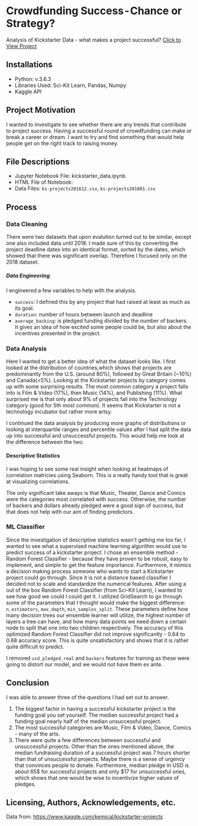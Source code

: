 # Crowdfunding Success - Chance or Strategy?
Analysis of Kickstarter Data - what makes a project successful?
[Click to View Project](http://htmlpreview.github.io/?https://github.com/mkucz95/kickstarter_data/blob/master/kickstarter_data.html)

## Installations
- Python: v.3.6.3
- Libraries Used: Sci-Kit Learn, Pandas, Numpy
- Kaggle API

## Project Motivation
I wanted to investigate to see whether there are any trends that contribute to project success. Having a successful round of crowdfunding can make or break a career or dream. I want to try and find something that would help people get on the right track to raising money.

## File Descriptions
- Jupyter Notebook File: kickstarter_data.ipynb
- HTML File of Notebook:
- Data Files: `ks-projects201612.csv`, `ks-projects201801.csv`

## Process

### Data Cleaning
There were two datasets that upon evalution turned out to be similar, except one also included data until 2018. I made sure of this by converting the project deadline dates into an identical format, sorted by the dates, which showed that there was significant overlap. Therefore I focused only on the 2018 dataset.

##### Data Engineering
I engineered a few variables to help with the analysis.
- `success`: I defined this by any project that had raised at least as much as its goal.
- `duration`: number of hours between launch and deadline
- `average_backing`: is pledged funding divided by the number of backers. It gives an idea of how excited some people could be, but also about the incentives presented in the project.

### Data Analysis
Here I wanted to get a better idea of what the dataset looks like. I first looked at the distribution of countries,which shows that projects are predominantly from the U.S. (around 80%), followed by Great Britain (~10%) and Canada(<5%). Looking at the Kickstarter projects by category comes up with some surprising results. The most common category a project falls into is Film & Video (17%), then Music (14%), and Publishing (11%). What surprised me is that only about 9% of projects fall into the Technology category (good for 5th most common). It seems that Kickstarter is not a technology incubator but rather more artsy.

I continued the data analysis by producing more graphs of distributions or looking at interquartile ranges and percentile values after I had split the data up into successful and unsuccessful projects. This would help me look at the difference between the two.

#### Descriptive Statistics
I was hoping to see some real insight when looking at heatmaps of correlation matricies using Seaborn. This is a really handy tool that is great at visualizing correlations.

The only significant take aways is that Music, Theater, Dance and Comics were the categories most correlated with success.
Otherwise, the number of backers and dollars already pledged were a good sign of success, but that does not help with our aim of finding predictors.

### ML Classifier
Since the investigation of descriptive statistics wasn't getting me too far, I wanted to see what a supervised machine learning algorithm would use to predict success of a kickstarter project. I chose an ensemble method - Random Forest Classifier - because they have proven to be robust, easy to implement, and simple to get the feature importance. Furthermore, it mimics a decision making process someone who wants to start a Kickstarter project could go through. Since it is not a distance based classifier I decided not to scale and standardize the numerical features. After using a out of the box Random Forest Classifier (from Sci-Kit Learn), I wanted to see how good we could I could get it. I utilized GridSearch to go through some of the parameters that I thought would make the biggest difference: `n_estimators`, `max_depth`, `min_samples_split`. These parameters define how many decision trees our ensemble learner will utilize, the highest number of layers a tree can have, and how many data points we need down a certain node to split that one into two children respectively. The accuracy of this optimized Random Forest Classifier did not improve significantly - 0.64 to 0.68 accuracy score. This is quite unsatisfactory and shows that it is rather quite difficult to predict.

I removed `usd_pledged_real` and `backers` features for training as these were going to distort our model, and we would not have them ex ante.

## Conclusion
I was able to answer three of the questions I had set out to answer. 
1. The biggest factor in having a successful kickstarter project is the funding goal you set yourself. The median successful project had a funding goal nearly half of the median unsuccessful project.
2. The most successful categories are Music, Film & Video, Dance, Comics - many of the arts.
3. There were quite a few differences between successful and unsuccessful projects. Other than the ones mentioned above, the median fundraising duration of a successful project was 7 hours shorter than that of unsuccessful projects. Maybe there is a sense of urgency that convinces people to donate. Furthermore, median pledge in USD is about 65$ for successful projects and only $17 for unsuccessful ones, which shows that one would be wise to incentivize higher values of pledges.

## Licensing, Authors, Acknowledgements, etc.
Data from: https://www.kaggle.com/kemical/kickstarter-projects
